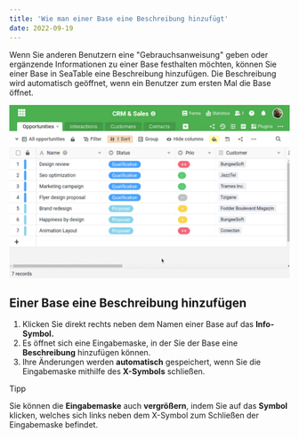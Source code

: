 ```yaml
---
title: 'Wie man einer Base eine Beschreibung hinzufügt'
date: 2022-09-19
---
```


Wenn Sie anderen Benutzern eine "Gebrauchsanweisung" geben oder ergänzende Informationen zu einer Base festhalten möchten, können Sie einer Base in SeaTable eine Beschreibung hinzufügen. Die Beschreibung wird automatisch geöffnet, wenn ein Benutzer zum ersten Mal die Base öffnet.

[![how to add a base description](add-base-description.gif)](/add-base-description.gif)

## Einer Base eine Beschreibung hinzufügen

1. Klicken Sie direkt rechts neben dem Namen einer Base auf das **Info-Symbol.**
2. Es öffnet sich eine Eingabemaske, in der Sie der Base eine **Beschreibung** hinzufügen können.
3. Ihre Änderungen werden **automatisch** gespeichert, wenn Sie die Eingabemaske mithilfe des **X-Symbols** schließen.

Tipp

Sie können die **Eingabemaske** auch **vergrößern**, indem Sie auf das **Symbol** klicken, welches sich links neben dem X-Symbol zum Schließen der Eingabemaske befindet.
